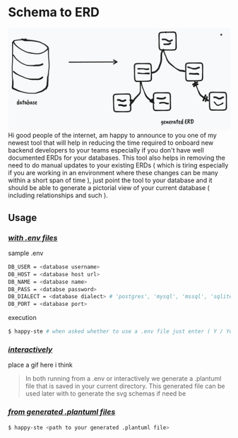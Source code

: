 ## <h1><b>Schema to ERD</b></h1>
![alt text](./assets/logo.jpeg)
Hi good people of the internet, am happy to announce to you one of my newest tool that will help in reducing the time required to onboard new backend developers to your teams especially if you don't have well documented ERDs for your databases. This tool also helps in removing the need to do manual updates to your existing ERDs ( which is tiring especially if you are working in an environment where these changes can be many within a short span of time ), just point the tool to your database and it should be able to generate a pictorial view of your current database ( including relationships and such ). 

## <b>Usage</b>
### <u><i>with .env files</i></u>

sample .env
```bash
DB_USER = <database username>
DB_HOST = <database host url>
DB_NAME = <database name>
DB_PASS = <databse password>
DB_DIALECT = <database dialect> # 'postgres', 'mysql', 'mssql', 'sqlite', 'mariadb', 'db2', 'snowflake', 'oracle'
DB_PORT = <database port>
```
execution
```bash
$ happy-ste # when asked whether to use a .env file just enter ( Y / Yes / yes  )
```

### <u><i>interactively</i></u>

place a gif here i think

> In both running from a .env or interactively we generate a .plantuml file that is saved in your current directory. This generated file can be used later with to generate the svg schemas if need be

### <u><i>from generated .plantuml files</i></u>
```bash
$ happy-ste <path to your generated .plantuml file>
```



